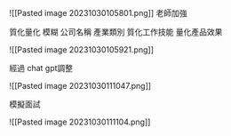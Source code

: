 	
![[Pasted image 20231030105801.png]]
老師加強

質化量化
模糊
	公司名稱
	產業類別
質化工作技能
量化產品效果

![[Pasted image 20231030105921.png]]

經過 chat gpt調整

![[Pasted image 20231030111047.png]]

模擬面試

![[Pasted image 20231030111104.png]]



